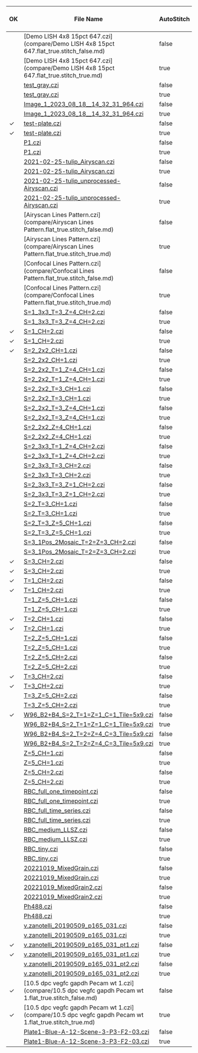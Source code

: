 |OK |File Name|AutoStitch|#Diffs<br>(Critical)|#Diffs|#Diffs Ignored|#DiffsPixels|Mem Gain|Init Time Gain|Read Time Gain|
|---|---------|----------|--------------------|------|--------------|------------|--------|--------------|--------------|
| |[Demo LISH 4x8 15pct 647.czi](compare/Demo LISH 4x8 15pct 647.flat_true.stitch_false.md)|false|0|7263|31|0|3.5|1.2|0.6|
| |[Demo LISH 4x8 15pct 647.czi](compare/Demo LISH 4x8 15pct 647.flat_true.stitch_true.md)|true|0|226|0|0|11.3|2.2|1.1|
| |[test_gray.czi](compare/test_gray.flat_true.stitch_false.md)|false|0|108|35|0|1.3|0.4|1.0|
| |[test_gray.czi](compare/test_gray.flat_true.stitch_true.md)|true|0|3|0|0|2.4|1.2|1.2|
| |[Image_1_2023_08_18__14_32_31_964.czi](compare/Image_1_2023_08_18__14_32_31_964.flat_true.stitch_false.md)|false|0|11|3|0|1.6|1.0|1.1|
| |[Image_1_2023_08_18__14_32_31_964.czi](compare/Image_1_2023_08_18__14_32_31_964.flat_true.stitch_true.md)|true|0|5|0|0|1.6|1.0|1.3|
|✓|[test-plate.czi](compare/test-plate.flat_true.stitch_false.md)|false|0|0|99|0|1.3|0.6|1.0|
|✓|[test-plate.czi](compare/test-plate.flat_true.stitch_true.md)|true|0|0|99|0|1.3|0.5|1.0|
| |[P1.czi](compare/P1.flat_true.stitch_false.md)|false|0|224|0|0|1.8|2.3|1.5|
| |[P1.czi](compare/P1.flat_true.stitch_true.md)|true|0|224|0|0|1.8|2.2|1.3|
| |[2021-02-25-tulip_Airyscan.czi](compare/2021-02-25-tulip_Airyscan.flat_true.stitch_false.md)|false|0|87|0|0|1.7|1.3|1.3|
| |[2021-02-25-tulip_Airyscan.czi](compare/2021-02-25-tulip_Airyscan.flat_true.stitch_true.md)|true|0|87|0|0|1.7|1.3|1.3|
| |[2021-02-25-tulip_unprocessed-Airyscan.czi](compare/2021-02-25-tulip_unprocessed-Airyscan.flat_true.stitch_false.md)|false|0|4077|0|0|2.3|1.7|1.0|
| |[2021-02-25-tulip_unprocessed-Airyscan.czi](compare/2021-02-25-tulip_unprocessed-Airyscan.flat_true.stitch_true.md)|true|0|4077|0|0|2.3|1.9|1.1|
| |[Airyscan Lines Pattern.czi](compare/Airyscan Lines Pattern.flat_true.stitch_false.md)|false|0|6|0|0|1.6|1.3|1.3|
| |[Airyscan Lines Pattern.czi](compare/Airyscan Lines Pattern.flat_true.stitch_true.md)|true|0|6|0|0|1.6|1.3|1.3|
| |[Confocal Lines Pattern.czi](compare/Confocal Lines Pattern.flat_true.stitch_false.md)|false|0|6|0|0|1.6|1.3|1.2|
| |[Confocal Lines Pattern.czi](compare/Confocal Lines Pattern.flat_true.stitch_true.md)|true|0|6|0|0|1.6|1.3|1.3|
| |[S=1_3x3_T=3_Z=4_CH=2.czi](compare/S=1_3x3_T=3_Z=4_CH=2.flat_true.stitch_false.md)|false|0|157|9|0|1.4|1.3|1.1|
| |[S=1_3x3_T=3_Z=4_CH=2.czi](compare/S=1_3x3_T=3_Z=4_CH=2.flat_true.stitch_true.md)|true|0|169|2|0|1.4|1.4|2.3|
|✓|[S=1_CH=2.czi](compare/S=1_CH=2.flat_true.stitch_false.md)|false|0|0|1|0|1.3|1.4|1.1|
|✓|[S=1_CH=2.czi](compare/S=1_CH=2.flat_true.stitch_true.md)|true|0|0|1|0|1.3|1.4|0.9|
|✓|[S=2_2x2_CH=1.czi](compare/S=2_2x2_CH=1.flat_true.stitch_false.md)|false|0|0|8|0|1.3|0.9|1.3|
| |[S=2_2x2_CH=1.czi](compare/S=2_2x2_CH=1.flat_true.stitch_true.md)|true|0|24|4|0|1.3|0.9|1.2|
| |[S=2_2x2_T=1_Z=4_CH=1.czi](compare/S=2_2x2_T=1_Z=4_CH=1.flat_true.stitch_false.md)|false|0|11|8|0|1.3|1.0|1.1|
| |[S=2_2x2_T=1_Z=4_CH=1.czi](compare/S=2_2x2_T=1_Z=4_CH=1.flat_true.stitch_true.md)|true|0|66|4|0|1.3|0.9|1.2|
| |[S=2_2x2_T=3_CH=1.czi](compare/S=2_2x2_T=3_CH=1.flat_true.stitch_false.md)|false|0|8|8|0|1.3|0.8|1.2|
| |[S=2_2x2_T=3_CH=1.czi](compare/S=2_2x2_T=3_CH=1.flat_true.stitch_true.md)|true|0|50|4|0|1.3|1.1|1.3|
| |[S=2_2x2_T=3_Z=4_CH=1.czi](compare/S=2_2x2_T=3_Z=4_CH=1.flat_true.stitch_false.md)|false|0|62|8|0|1.3|1.1|1.2|
| |[S=2_2x2_T=3_Z=4_CH=1.czi](compare/S=2_2x2_T=3_Z=4_CH=1.flat_true.stitch_true.md)|true|0|172|4|0|1.3|1.2|1.3|
| |[S=2_2x2_Z=4_CH=1.czi](compare/S=2_2x2_Z=4_CH=1.flat_true.stitch_false.md)|false|0|14|8|0|1.3|1.0|1.3|
| |[S=2_2x2_Z=4_CH=1.czi](compare/S=2_2x2_Z=4_CH=1.flat_true.stitch_true.md)|true|0|66|4|0|1.3|0.8|1.1|
| |[S=2_3x3_T=1_Z=4_CH=2.czi](compare/S=2_3x3_T=1_Z=4_CH=2.flat_true.stitch_false.md)|false|0|67|18|0|1.3|1.0|1.2|
| |[S=2_3x3_T=1_Z=4_CH=2.czi](compare/S=2_3x3_T=1_Z=4_CH=2.flat_true.stitch_true.md)|true|0|117|4|0|1.4|1.2|1.0|
| |[S=2_3x3_T=3_CH=2.czi](compare/S=2_3x3_T=3_CH=2.flat_true.stitch_false.md)|false|0|35|18|0|1.3|0.9|1.1|
| |[S=2_3x3_T=3_CH=2.czi](compare/S=2_3x3_T=3_CH=2.flat_true.stitch_true.md)|true|0|88|4|0|1.4|1.2|1.1|
| |[S=2_3x3_T=3_Z=1_CH=2.czi](compare/S=2_3x3_T=3_Z=1_CH=2.flat_true.stitch_false.md)|false|0|36|18|0|1.3|0.9|1.1|
| |[S=2_3x3_T=3_Z=1_CH=2.czi](compare/S=2_3x3_T=3_Z=1_CH=2.flat_true.stitch_true.md)|true|0|90|4|0|1.4|1.2|1.1|
| |[S=2_T=3_CH=1.czi](compare/S=2_T=3_CH=1.flat_true.stitch_false.md)|false|0|2|2|0|1.3|1.0|1.2|
| |[S=2_T=3_CH=1.czi](compare/S=2_T=3_CH=1.flat_true.stitch_true.md)|true|0|2|2|0|1.3|1.0|1.3|
| |[S=2_T=3_Z=5_CH=1.czi](compare/S=2_T=3_Z=5_CH=1.flat_true.stitch_false.md)|false|0|21|2|0|1.3|0.7|1.1|
| |[S=2_T=3_Z=5_CH=1.czi](compare/S=2_T=3_Z=5_CH=1.flat_true.stitch_true.md)|true|0|21|2|0|1.3|1.0|1.3|
| |[S=3_1Pos_2Mosaic_T=2=Z=3_CH=2.czi](compare/S=3_1Pos_2Mosaic_T=2=Z=3_CH=2.flat_true.stitch_false.md)|false|116|1739|45|404999|1.5|1.1|1.8|
| |[S=3_1Pos_2Mosaic_T=2=Z=3_CH=2.czi](compare/S=3_1Pos_2Mosaic_T=2=Z=3_CH=2.flat_true.stitch_true.md)|true|0|174|5|0|1.5|1.5|1.2|
|✓|[S=3_CH=2.czi](compare/S=3_CH=2.flat_true.stitch_false.md)|false|0|0|3|0|1.3|0.9|1.3|
|✓|[S=3_CH=2.czi](compare/S=3_CH=2.flat_true.stitch_true.md)|true|0|0|3|0|1.3|0.9|1.2|
|✓|[T=1_CH=2.czi](compare/T=1_CH=2.flat_true.stitch_false.md)|false|0|0|1|0|1.3|1.5|1.4|
|✓|[T=1_CH=2.czi](compare/T=1_CH=2.flat_true.stitch_true.md)|true|0|0|1|0|1.3|1.4|1.5|
| |[T=1_Z=5_CH=1.czi](compare/T=1_Z=5_CH=1.flat_true.stitch_false.md)|false|0|3|0|0|1.3|0.7|1.1|
| |[T=1_Z=5_CH=1.czi](compare/T=1_Z=5_CH=1.flat_true.stitch_true.md)|true|0|3|0|0|1.3|0.8|1.1|
|✓|[T=2_CH=1.czi](compare/T=2_CH=1.flat_true.stitch_false.md)|false|0|0|0|0|1.3|1.4|1.5|
|✓|[T=2_CH=1.czi](compare/T=2_CH=1.flat_true.stitch_true.md)|true|0|0|0|0|1.3|1.5|1.4|
| |[T=2_Z=5_CH=1.czi](compare/T=2_Z=5_CH=1.flat_true.stitch_false.md)|false|0|7|0|0|1.3|0.9|1.0|
| |[T=2_Z=5_CH=1.czi](compare/T=2_Z=5_CH=1.flat_true.stitch_true.md)|true|0|7|0|0|1.3|0.9|1.1|
| |[T=2_Z=5_CH=2.czi](compare/T=2_Z=5_CH=2.flat_true.stitch_false.md)|false|0|14|1|0|1.3|0.9|1.3|
| |[T=2_Z=5_CH=2.czi](compare/T=2_Z=5_CH=2.flat_true.stitch_true.md)|true|0|14|1|0|1.3|0.9|1.2|
|✓|[T=3_CH=2.czi](compare/T=3_CH=2.flat_true.stitch_false.md)|false|0|0|1|0|1.3|1.1|1.2|
|✓|[T=3_CH=2.czi](compare/T=3_CH=2.flat_true.stitch_true.md)|true|0|0|1|0|1.3|1.0|1.2|
| |[T=3_Z=5_CH=2.czi](compare/T=3_Z=5_CH=2.flat_true.stitch_false.md)|false|0|24|1|0|1.3|1.1|1.2|
| |[T=3_Z=5_CH=2.czi](compare/T=3_Z=5_CH=2.flat_true.stitch_true.md)|true|0|24|1|0|1.3|1.0|1.3|
|✓|[W96_B2+B4_S=2_T=1=Z=1_C=1_Tile=5x9.czi](compare/W96_B2+B4_S=2_T=1=Z=1_C=1_Tile=5x9.flat_true.stitch_false.md)|false|0|0|90|0|1.3|0.6|1.3|
| |[W96_B2+B4_S=2_T=1=Z=1_C=1_Tile=5x9.czi](compare/W96_B2+B4_S=2_T=1=Z=1_C=1_Tile=5x9.flat_true.stitch_true.md)|true|0|44|6|0|1.4|0.9|1.1|
| |[W96_B2+B4_S=2_T=2=Z=4_C=3_Tile=5x9.czi](compare/W96_B2+B4_S=2_T=2=Z=4_C=3_Tile=5x9.flat_true.stitch_false.md)|false|0|1287|90|0|1.9|1.6|1.3|
| |[W96_B2+B4_S=2_T=2=Z=4_C=3_Tile=5x9.czi](compare/W96_B2+B4_S=2_T=2=Z=4_C=3_Tile=5x9.flat_true.stitch_true.md)|true|0|533|6|0|2.5|3.0|1.2|
| |[Z=5_CH=1.czi](compare/Z=5_CH=1.flat_true.stitch_false.md)|false|0|3|0|0|1.3|1.0|1.2|
| |[Z=5_CH=1.czi](compare/Z=5_CH=1.flat_true.stitch_true.md)|true|0|3|0|0|1.3|0.9|1.2|
| |[Z=5_CH=2.czi](compare/Z=5_CH=2.flat_true.stitch_false.md)|false|0|6|1|0|1.3|1.0|1.4|
| |[Z=5_CH=2.czi](compare/Z=5_CH=2.flat_true.stitch_true.md)|true|0|6|1|0|1.3|1.1|1.2|
| |[RBC_full_one_timepoint.czi](compare/RBC_full_one_timepoint.flat_true.stitch_false.md)|false|0|1006|0|0|1.7|3.1|1.5|
| |[RBC_full_one_timepoint.czi](compare/RBC_full_one_timepoint.flat_true.stitch_true.md)|true|0|1006|0|0|1.7|3.1|1.6|
| |[RBC_full_time_series.czi](compare/RBC_full_time_series.flat_true.stitch_false.md)|false|0|3288|0|0|2.0|5.2|1.9|
| |[RBC_full_time_series.czi](compare/RBC_full_time_series.flat_true.stitch_true.md)|true|0|3288|0|0|2.0|5.3|2.1|
| |[RBC_medium_LLSZ.czi](compare/RBC_medium_LLSZ.flat_true.stitch_false.md)|false|0|6767|0|0|2.2|6.3|2.3|
| |[RBC_medium_LLSZ.czi](compare/RBC_medium_LLSZ.flat_true.stitch_true.md)|true|0|6767|0|0|2.2|6.4|2.2|
| |[RBC_tiny.czi](compare/RBC_tiny.flat_true.stitch_false.md)|false|0|1006|0|0|1.7|2.0|1.9|
| |[RBC_tiny.czi](compare/RBC_tiny.flat_true.stitch_true.md)|true|0|1006|0|0|1.7|2.9|1.8|
| |[20221019_MixedGrain.czi](compare/20221019_MixedGrain.flat_true.stitch_false.md)|false|0|219|0|0|1.8|1.0|1.3|
| |[20221019_MixedGrain.czi](compare/20221019_MixedGrain.flat_true.stitch_true.md)|true|0|219|0|0|1.8|1.0|1.2|
| |[20221019_MixedGrain2.czi](compare/20221019_MixedGrain2.flat_true.stitch_false.md)|false|0|411|0|0|2.0|1.2|1.0|
| |[20221019_MixedGrain2.czi](compare/20221019_MixedGrain2.flat_true.stitch_true.md)|true|0|411|0|0|2.0|1.2|1.5|
| |[Ph488.czi](compare/Ph488.flat_true.stitch_false.md)|false|0|167|0|0|1.7|1.2|1.0|
| |[Ph488.czi](compare/Ph488.flat_true.stitch_true.md)|true|0|167|0|0|1.7|0.8|1.3|
| |[v.zanotelli_20190509_p165_031.czi](compare/v.zanotelli_20190509_p165_031.flat_true.stitch_false.md)|false|117|1192|184|1299741|1.1|0.8|1.3|
| |[v.zanotelli_20190509_p165_031.czi](compare/v.zanotelli_20190509_p165_031.flat_true.stitch_true.md)|true|0|171|15|127797|1.1|0.7|1.3|
|✓|[v.zanotelli_20190509_p165_031_pt1.czi](compare/v.zanotelli_20190509_p165_031_pt1.flat_true.stitch_false.md)|false|0|0|0|0|1.2|1.4|1.2|
|✓|[v.zanotelli_20190509_p165_031_pt1.czi](compare/v.zanotelli_20190509_p165_031_pt1.flat_true.stitch_true.md)|true|0|0|0|0|1.2|1.4|1.2|
| |[v.zanotelli_20190509_p165_031_pt2.czi](compare/v.zanotelli_20190509_p165_031_pt2.flat_true.stitch_false.md)|false|0|6|0|0|1.2|1.4|1.2|
| |[v.zanotelli_20190509_p165_031_pt2.czi](compare/v.zanotelli_20190509_p165_031_pt2.flat_true.stitch_true.md)|true|0|6|0|0|1.2|1.5|1.1|
|✓|[10.5 dpc vegfc gapdh Pecam wt 1.czi](compare/10.5 dpc vegfc gapdh Pecam wt 1.flat_true.stitch_false.md)|false|0|0|0|0|1.4|0.9|1.1|
|✓|[10.5 dpc vegfc gapdh Pecam wt 1.czi](compare/10.5 dpc vegfc gapdh Pecam wt 1.flat_true.stitch_true.md)|true|0|0|0|0|1.4|0.9|1.2|
| |[Plate1-Blue-A-12-Scene-3-P3-F2-03.czi](compare/Plate1-Blue-A-12-Scene-3-P3-F2-03.flat_true.stitch_false.md)|false|0|58|1|0|1.2|1.0|1.2|
| |[Plate1-Blue-A-12-Scene-3-P3-F2-03.czi](compare/Plate1-Blue-A-12-Scene-3-P3-F2-03.flat_true.stitch_true.md)|true|0|58|1|0|1.2|1.1|1.2|
